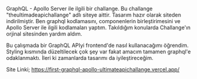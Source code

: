 GraphQL - Apollo Server ile ilgili bir challange. Bu challange "theultimadeapichallange" adlı siteye aittir. Tasarım hazır olarak siteden indirilmiştir. Ben graphql kodlamasını, componenlerin birleştirimesini ve Apollo Server ile ilgili kodlamaları yaptım. Takıldığım konularda Challange'ın orjinal sitesinden yardım aldım. 

 Bu çalışmada bir GraphQL APIyi frontend'de nasıl kullanacağımı öğrendim. Styling kısmında düzeltilecek çok şey var fakat amacım tamamen graphql'e odaklanmaktı. İleri ki zamanlarda tasarımı da iyileştireceğim. 

 Site Linki; https://first-graphql-apollo-ultimateapichallange.vercel.app/
